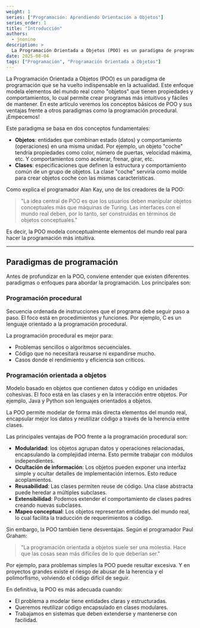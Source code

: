 ```yaml
---
weight: 1
series: ["Programación: Aprendiendo Orientación a Objetos"]
series_order: 1
title: "Introducción"
authors:
  - jnonino
description: >
  La Programación Orientada a Objetos (POO) es un paradigma de programación que se ha vuelto indispensable en la actualidad. Este enfoque modela elementos del mundo real como "objetos" que tienen propiedades y comportamientos, lo cual permite crear programas más intuitivos y fáciles de mantener. En este artículo veremos los conceptos básicos de POO y sus ventajas frente a otros paradigmas como la programación procedural.
date: 2025-08-04
tags: ["Programación", "Programación Orientada a Objetos"]
---
```


La Programación Orientada a Objetos (POO) es un paradigma de programación que se ha vuelto indispensable en la actualidad. Este enfoque modela elementos del mundo real como "objetos" que tienen propiedades y comportamientos, lo cual permite crear programas más intuitivos y fáciles de mantener. En este artículo veremos los conceptos básicos de POO y sus ventajas frente a otros paradigmas como la programación procedural. ¡Empecemos!

Este paradigma se basa en dos conceptos fundamentales:
- **Objetos**: entidades que combinan estado (datos) y comportamiento (operaciones) en una misma unidad. Por ejemplo, un objeto "coche" tendría propiedades como color, número de puertas, velocidad máxima, etc. Y comportamientos como acelerar, frenar, girar, etc.
- **Clases**: especificaciones que definen la estructura y comportamiento común de un grupo de objetos. La clase "coche" serviría como molde para crear objetos coche con las mismas características.

Como explica el programador Alan Kay, uno de los creadores de la POO:

> "La idea central de POO es que los usuarios deben manipular objetos conceptuales más que máquinas de Turing. Las interfaces con el mundo real deben, por lo tanto, ser construidas en términos de objetos conceptuales."

Es decir, la POO modela conceptualmente elementos del mundo real para hacer la programación más intuitiva.

---

## Paradigmas de programación

Antes de profundizar en la POO, conviene entender que existen diferentes paradigmas o enfoques para abordar la programación. Los principales son:

### Programación procedural

Secuencia ordenada de instrucciones que el programa debe seguir paso a paso. El foco está en procedimientos y funciones. Por ejemplo, C es un lenguaje orientado a la programación procedural.

La programación procedural es mejor para:
- Problemas sencillos o algoritmos secuenciales.
- Código que no necesitará reusarse ni expandirse mucho.
- Casos donde el rendimiento y eficiencia son críticos.

### Programación orientada a objetos

Modelo basado en objetos que contienen datos y código en unidades cohesivas. El foco está en las clases y en la interacción entre objetos. Por ejemplo, Java y Python son lenguajes orientados a objetos.

La POO permite modelar de forma más directa elementos del mundo real, encapsular mejor los datos y reutilizar código a través de la herencia entre clases.

Las principales ventajas de POO frente a la programación procedural son:

- **Modularidad**: los objetos agrupan datos y operaciones relacionadas, encapsulando la complejidad interna. Esto permite trabajar con módulos independientes.
- **Ocultación de información**: Los objetos pueden exponer una interfaz simple y ocultar detalles de implementación internos. Esto reduce acoplamientos.
- **Reusabilidad**: Las clases permiten reuse de código. Una clase abstracta puede heredar a múltiples subclases.
- **Extensibilidad**: Podemos extender el comportamiento de clases padres creando nuevas subclases.
- **Mapeo conceptual**: Los objetos representan entidades del mundo real, lo cual facilita la traducción de requerimientos a código.

Sin embargo, la POO también tiene desventajas. Según el programador Paul Graham:

>"La programación orientada a objetos suele ser una molestia. Hace que las cosas sean más difíciles de lo que deberían ser."

Por ejemplo, para problemas simples la POO puede resultar excesiva. Y en proyectos grandes existe el riesgo de abusar de la herencia y el polimorfismo, volviendo el código difícil de seguir.

En definitiva, la POO es más adecuada cuando:
- El problema a modelar tiene entidades claras y estructuradas.
- Queremos reutilizar código encapsulado en clases modulares.
- Trabajamos en sistemas que deben extenderse y mantenerse con facilidad.
